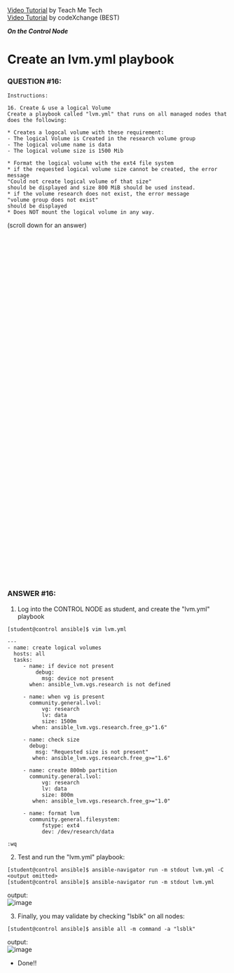 <a href="https://www.youtube.com/watch?v=2WncuUvh_y0&list=PLYB6dfdhWDePZf4fd4YgGGtSX_vHKv5vz&index=19">Video Tutorial</a> by Teach Me Tech \
<a href="https://www.youtube.com/watch?v=zq3SANkfxL0&list=PLL_setXLS0tiYMipvQI4oUGkJwhOhn42J&index=16">Video Tutorial</a> by codeXchange (BEST)

***On the Control Node***

# Create an lvm.yml playbook
### QUESTION #16:
```
Instructions:

16. Create & use a logical Volume
Create a playbook called "lvm.yml" that runs on all managed nodes that does the following:

* Creates a logocal volume with these requirement:
- The logical Volume is Created in the research volume group
- The logical volume name is data
- The logical volume size is 1500 Mib

* Format the logical volume with the ext4 file system
* if the requested logical volume size cannot be created, the error message
"Could not create logical volume of that size"
should be displayed and size 800 MiB should be used instead.
* if the volume research does not exist, the error message
"volume group does not exist"
should be displayed
* Does NOT mount the logical volume in any way.
```

(scroll down for an answer)
<br/><br/><br/><br/><br/><br/><br/><br/><br/><br/><br/><br/><br/><br/><br/><br/><br/><br/><br/><br/><br/><br/><br/><br/>
<br/><br/><br/><br/><br/><br/><br/><br/><br/><br/><br/><br/><br/><br/><br/><br/><br/><br/><br/><br/><br/><br/><br/><br/>

### ANSWER #16:
1) Log into the CONTROL NODE as student, and create the "lvm.yml" playbook
```
[student@control ansible]$ ﻿vim lvm.yml

---
- name: create logical volumes
  hosts: all
  tasks:
     - name: if device not present
         debug:
           msg: device not present
       when: ansible_lvm.vgs.research is not defined

     - name: when vg is present
       community.general.lvol:
           vg: research
           lv: data
           size: 1500m
        when: ansible_lvm.vgs.research.free_g>"1.6"

     - name: check size
       debug:
         msg: "Requested size is not present"
        when: ansible_lvm.vgs.research.free_g>="1.6"

     - name: create 800mb partition
       community.general.lvol:
           vg: research
           lv: data
           size: 800m
        when: ansible_lvm.vgs.research.free_g>="1.0"

     - name: format lvm
       community.general.filesystem:
           fstype: ext4
           dev: /dev/research/data

:wq
```

2) Test and run the "lvm.yml" playbook:
```
[student@control ansible]$ ansible-navigator run -m stdout lvm.yml -C
<output omitted>
[student@control ansible]$ ansible-navigator run -m stdout lvm.yml
```
output: \
![image](https://github.com/user-attachments/assets/82f366cb-ba57-4a28-9f4c-b6088c319994)

3) Finally, you may validate by checking "lsblk" on all nodes:
```
[student@control ansible]$ ansible all -m command -a "lsblk"
```
output: \
![image](https://github.com/user-attachments/assets/39e607c3-897f-4ef6-a327-6457c08ff2f5)

* Done!!
